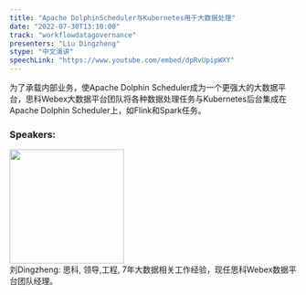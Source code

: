 ```yaml
---
title: "Apache DolphinScheduler与Kubernetes用于大数据处理"
date: "2022-07-30T13:10:00"
track: "workflowdatagovernance"
presenters: "Liu Dingzheng"
stype: "中文演讲"
speechLink: "https://www.youtube.com/embed/dpRvUpipWXY"
---
```

为了承载内部业务，使Apache Dolphin Scheduler成为一个更强大的大数据平台，思科Webex大数据平台团队将各种数据处理任务与Kubernetes后台集成在Apache Dolphin Scheduler上，如Flink和Spark任务。
 ### Speakers: 
 <img src="images/speaker/1065.png" width="200" /><br>刘Dingzheng: 思科, 领导,工程, 7年大数据相关工作经验，现任思科Webex数据平台团队经理。

 